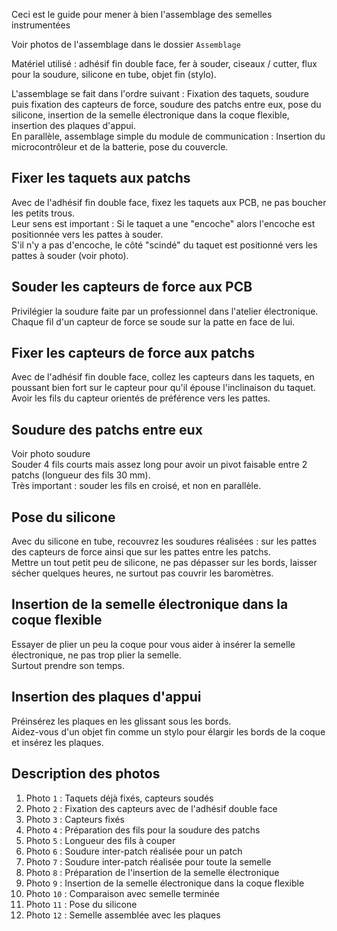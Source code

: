Ceci est le guide pour mener à bien l'assemblage des semelles instrumentées  
  
Voir photos de l'assemblage dans le dossier `Assemblage`  
  
Matériel utilisé : adhésif fin double face, fer à souder, ciseaux / cutter, flux pour la soudure, silicone en tube, objet fin (stylo).  

L'assemblage se fait dans l'ordre suivant : Fixation des taquets, soudure puis fixation des capteurs de force, soudure des patchs entre eux, pose du silicone, insertion de la semelle électronique dans la coque flexible, insertion des plaques d'appui.  
En parallèle, assemblage simple du module de communication : Insertion du microcontrôleur et de la batterie, pose du couvercle.  

## Fixer les taquets aux patchs
Avec de l'adhésif fin double face, fixez les taquets aux PCB, ne pas boucher les petits trous.  
Leur sens est important : Si le taquet a une "encoche" alors l'encoche est positionnée vers les pattes à souder.  
S'il n'y a pas d'encoche, le côté "scindé" du taquet est positionné vers les pattes à souder (voir photo).  

## Souder les capteurs de force aux PCB
Privilégier la soudure faite par un professionnel dans l'atelier électronique.  
Chaque fil d'un capteur de force se soude sur la patte en face de lui.  

## Fixer les capteurs de force aux patchs
Avec de l'adhésif fin double face, collez les capteurs dans les taquets, en poussant bien fort sur le capteur pour qu'il épouse l'inclinaison du taquet.  
Avoir les fils du capteur orientés de préférence vers les pattes.  

## Soudure des patchs entre eux
Voir photo soudure  
Souder 4 fils courts  mais assez long pour avoir un pivot faisable entre 2 patchs (longueur des fils 30 mm).  
Très important : souder les fils en croisé, et non en parallèle.  

## Pose du silicone
Avec du silicone en tube, recouvrez les soudures réalisées : sur les pattes des capteurs de force ainsi que sur les pattes entre les patchs.  
Mettre un tout petit peu de silicone, ne pas dépasser sur les bords, laisser sécher quelques heures, ne surtout pas couvrir les baromètres.  

## Insertion de la semelle électronique dans la coque flexible
Essayer de plier un peu la coque pour vous aider à insérer la semelle électronique, ne pas trop plier la semelle.  
Surtout prendre son temps.  

## Insertion des plaques d'appui
Préinsérez les plaques en les glissant sous les bords.  
Aidez-vous d'un objet fin comme un stylo pour élargir les bords de la coque et insérez les plaques.  
    
## Description des photos
1. Photo `1` : Taquets déjà fixés, capteurs soudés  
2. Photo `2` : Fixation des capteurs avec de l'adhésif double face  
3. Photo `3` : Capteurs fixés  
4. Photo `4` : Préparation des fils pour la soudure des patchs  
5. Photo `5` : Longueur des fils à couper  
6. Photo `6` : Soudure inter-patch réalisée pour un patch  
7. Photo `7` : Soudure inter-patch réalisée pour toute la semelle  
8. Photo `8` : Préparation de l'insertion de la semelle électronique  
9. Photo `9` : Insertion de la semelle électronique dans la coque flexible  
10. Photo `10` : Comparaison avec semelle terminée  
11. Photo `11` : Pose du silicone  
12. Photo `12` : Semelle assemblée avec les plaques  




